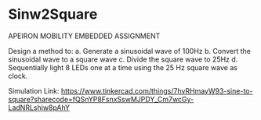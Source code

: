 # Sinw2Square
APEIRON MOBILITY EMBEDDED ASSIGNMENT


Design a method to:
a. Generate a sinusoidal wave of 100Hz
b. Convert the sinusoidal wave to a square wave
c. Divide the square wave to 25Hz
d. Sequentially light 8 LEDs one at a time using the 25 Hz square wave as
clock.

Simulation Link: https://www.tinkercad.com/things/7hvRHmayW93-sine-to-square?sharecode=fQSnYP8FsnxSswMJPDY_Cm7wcGy-LadNRLshjw8pAhY

